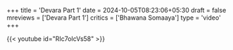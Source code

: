 +++
title = 'Devara Part 1'
date = 2024-10-05T08:23:06+05:30
draft = false
mreviews = ['Devara Part 1']
critics = ['Bhawana Somaaya']
type = 'video'
+++

{{< youtube id="RIc7oIcVs58" >}}
